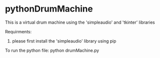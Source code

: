 # pythonDrumMachine

This is a virtual drum machine using the 'simpleaudio' and 'tkinter' libraries

Requirments:
1. please first install the 'simpleaudio' library using pip

To run the python file:
python drumMachine.py

